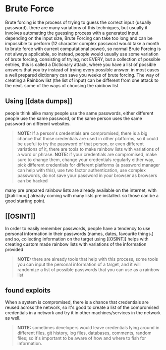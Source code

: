 # Brute Force
Brute forcing is the process of trying to guess the correct input (usually password).
there are many variations of this techniques, but usually it involves automating the guessing process with a generated input.
depending on the input size, Brute Forcing can take too long and can be impossible to perform (12 character complex password would take a month to brute force with current computational power), so normal Brute Forcing is not always applicable, so instead, people would usually use some variation of brute forcing, consisting of trying, not EVERY, but a collection of possible entries, this is called a Dictionary attack, where you have a list of possible answers that you try instead of trying every possible answer.
in most cases a well prepared dictionary can save you weeks of brute forcing.
The way of creating a Rainbow list (the list of input) can be different from one attack to the next.
some of the ways of choosing the rainbow list
## Using [[data dumps]] 
people think alike
many people use the same passwords, either different people use the same password, or the same person uses the same password on different websites.
>**NOTE:** If a person's credentials are compromised, there is a big chance that those credentials are used in other platforms, so it could be useful to try the password of that person, or even different variations of it, there are tools to make rainbow lists with variations of a word or phrase.
>**NOTE:** if your credentials are compromised, make sure to change them, change your credentials regularly either way, pick different credentials for different platforms (a password manager can help with this), use two factor authentication, use complex passwords, do not save your password in your browser as browsers can be hacked

many pre prepared rainbow lists are already available on the internet, with [[kali linux]] already coming with many lists pre installed. so those can be a good starting point.

## [[OSINT]]
In order to easily remember passwords, people have a tendency to use personal information in their passwords (names, dates, favourite things.) and so, collecting information on the target using [[OSINT]] helps with creating custom made rainbow lists with variations of the information provided
>**NOTE:** there are already tools that help with this process, some tools you can input the personal information of a target, and it will randomize a list of possible passwords that you can use as a rainbow list

## found exploits
When a system is compromised, there is a chance that credentials are reused across the network, so it's good to create a list of the compromised credentials in a network and try it in other machines/services in the network as well. 
>**NOTE:** sometimes developers would leave credentials lying around in different files, git history, log files, databases, comments, random files; so it's important to be aware of how and where to fish for information.
